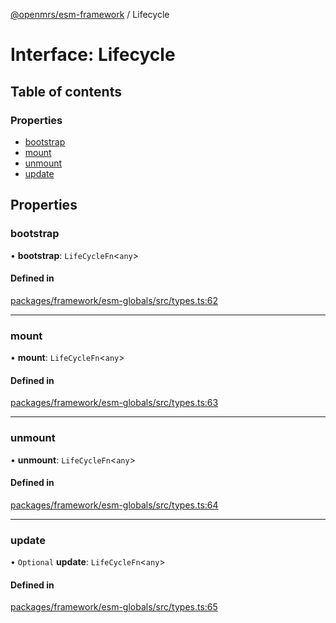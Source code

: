[@openmrs/esm-framework](../API.md) / Lifecycle

# Interface: Lifecycle

## Table of contents

### Properties

- [bootstrap](Lifecycle.md#bootstrap)
- [mount](Lifecycle.md#mount)
- [unmount](Lifecycle.md#unmount)
- [update](Lifecycle.md#update)

## Properties

### bootstrap

• **bootstrap**: `LifeCycleFn`<`any`\>

#### Defined in

[packages/framework/esm-globals/src/types.ts:62](https://github.com/openmrs/openmrs-esm-core/blob/master/packages/framework/esm-globals/src/types.ts#L62)

___

### mount

• **mount**: `LifeCycleFn`<`any`\>

#### Defined in

[packages/framework/esm-globals/src/types.ts:63](https://github.com/openmrs/openmrs-esm-core/blob/master/packages/framework/esm-globals/src/types.ts#L63)

___

### unmount

• **unmount**: `LifeCycleFn`<`any`\>

#### Defined in

[packages/framework/esm-globals/src/types.ts:64](https://github.com/openmrs/openmrs-esm-core/blob/master/packages/framework/esm-globals/src/types.ts#L64)

___

### update

• `Optional` **update**: `LifeCycleFn`<`any`\>

#### Defined in

[packages/framework/esm-globals/src/types.ts:65](https://github.com/openmrs/openmrs-esm-core/blob/master/packages/framework/esm-globals/src/types.ts#L65)
